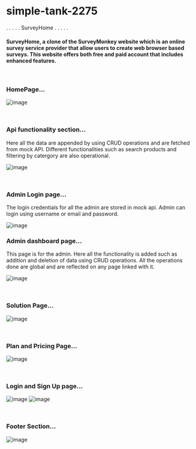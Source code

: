 # simple-tank-2275

. . . . . SurveyHome . . . . .

#### SurveyHome, a clone of the SurveyMonkey website which is an online survey service provider that allow users to create web browser based surveys. This website offers both free and paid account that includes enhanced features.

<br>

### HomePage...

![image](https://user-images.githubusercontent.com/108060013/208284992-2eedb2c5-38c8-42f4-85be-d04ce9e82563.png)

<br>

### Api functionality section...

Here all the data are appended by using CRUD operations and are fetched from mock API.
Different functionalities such as search products and filtering by catergory are also operational.

![image](https://user-images.githubusercontent.com/108060013/208285029-5437e85e-7401-47b0-a3bd-8fb9ee253c3e.png)

<br>

### Admin Login page...

The login credentials for all the admin are stored in mock api. Admin can login using username or email and password. 

![image](https://user-images.githubusercontent.com/108060013/208288260-3e3f4ab1-8c1d-4b9f-a115-7948f6ad09bb.png)

### Admin dashboard page...

This page is for the admin. Here all the functionality is added such as addition and deletion of data using CRUD operations. All the operations done are global and are reflected on any page linked with it.

![image](https://user-images.githubusercontent.com/108060013/208288556-c2f2b6e8-52f2-42b6-8f44-4426842f9514.png)

<br>

### Solution Page...

![image](https://user-images.githubusercontent.com/108060013/208356323-579c41dc-cf7a-4baf-b06f-fa2f9eabf9a0.png)

<br>

### Plan and Pricing Page...

![image](https://user-images.githubusercontent.com/108060013/208356239-05754861-dcb7-4402-bee9-daa9cf132da5.png)

<br>

### Login and Sign Up page...

![image](https://user-images.githubusercontent.com/108060013/208356503-0449cf56-1541-4e4b-a65d-fb4aeadcbadb.png)
![image](https://user-images.githubusercontent.com/108060013/208356519-17264be3-ea0e-4339-9f69-f1f918f46997.png)

<br>

### Footer Section...

![image](https://user-images.githubusercontent.com/108060013/208355975-cf39a8b3-538c-4c2a-aba7-d2566449a772.png)

